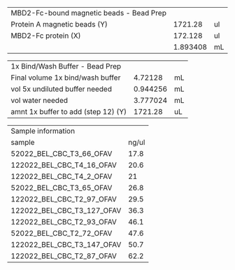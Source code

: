 |                                          |          |     |
| ---------------------------------------- | -------- | --- |
| MBD2-Fc-bound magnetic beads - Bead Prep |          |     |
| Protein A magnetic beads (Y)             | 1721.28  | ul  |
| MBD2-Fc protein (X)                      | 172.128  | ul  |
|                                          | 1.893408 | mL  |

|                                     |          |     |
| ----------------------------------- | -------- | --- |
| 1x Bind/Wash Buffer - Bead Prep     |          |     |
| Final volume 1x bind/wash buffer    | 4.72128  | mL  |
| vol 5x undiluted buffer needed      | 0.944256 | mL  |
| vol water needed                    | 3.777024 | mL  |
| amnt 1x buffer to add (step 12) (Y) | 1721.28  | uL  |


|                            |       |
| -------------------------- | ----- |
| Sample information         |       |
| sample                     | ng/ul |
| 52022_BEL_CBC_T3_66_OFAV   | 17.8  |
| 122022_BEL_CBC_T4_16_OFAV  | 20.6  |
| 122022_BEL_CBC_T4_2_OFAV   | 21    |
| 52022_BEL_CBC_T3_65_OFAV   | 26.8  |
| 122022_BEL_CBC_T2_97_OFAV  | 29.5  |
| 122022_BEL_CBC_T3_127_OFAV | 36.3  |
| 122022_BEL_CBC_T2_93_OFAV  | 46.1  |
| 52022_BEL_CBC_T2_72_OFAV   | 47.6  |
| 122022_BEL_CBC_T3_147_OFAV | 50.7  |
| 122022_BEL_CBC_T2_87_OFAV  | 62.2  |

